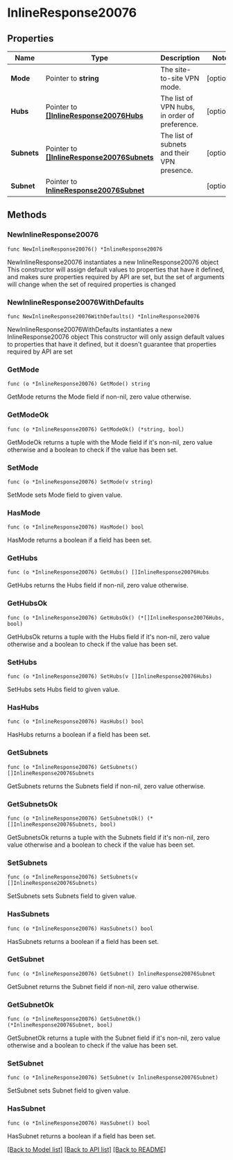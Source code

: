 # InlineResponse20076

## Properties

Name | Type | Description | Notes
------------ | ------------- | ------------- | -------------
**Mode** | Pointer to **string** | The site-to-site VPN mode. | [optional] 
**Hubs** | Pointer to [**[]InlineResponse20076Hubs**](InlineResponse20076Hubs.md) | The list of VPN hubs, in order of preference. | [optional] 
**Subnets** | Pointer to [**[]InlineResponse20076Subnets**](InlineResponse20076Subnets.md) | The list of subnets and their VPN presence. | [optional] 
**Subnet** | Pointer to [**InlineResponse20076Subnet**](InlineResponse20076Subnet.md) |  | [optional] 

## Methods

### NewInlineResponse20076

`func NewInlineResponse20076() *InlineResponse20076`

NewInlineResponse20076 instantiates a new InlineResponse20076 object
This constructor will assign default values to properties that have it defined,
and makes sure properties required by API are set, but the set of arguments
will change when the set of required properties is changed

### NewInlineResponse20076WithDefaults

`func NewInlineResponse20076WithDefaults() *InlineResponse20076`

NewInlineResponse20076WithDefaults instantiates a new InlineResponse20076 object
This constructor will only assign default values to properties that have it defined,
but it doesn't guarantee that properties required by API are set

### GetMode

`func (o *InlineResponse20076) GetMode() string`

GetMode returns the Mode field if non-nil, zero value otherwise.

### GetModeOk

`func (o *InlineResponse20076) GetModeOk() (*string, bool)`

GetModeOk returns a tuple with the Mode field if it's non-nil, zero value otherwise
and a boolean to check if the value has been set.

### SetMode

`func (o *InlineResponse20076) SetMode(v string)`

SetMode sets Mode field to given value.

### HasMode

`func (o *InlineResponse20076) HasMode() bool`

HasMode returns a boolean if a field has been set.

### GetHubs

`func (o *InlineResponse20076) GetHubs() []InlineResponse20076Hubs`

GetHubs returns the Hubs field if non-nil, zero value otherwise.

### GetHubsOk

`func (o *InlineResponse20076) GetHubsOk() (*[]InlineResponse20076Hubs, bool)`

GetHubsOk returns a tuple with the Hubs field if it's non-nil, zero value otherwise
and a boolean to check if the value has been set.

### SetHubs

`func (o *InlineResponse20076) SetHubs(v []InlineResponse20076Hubs)`

SetHubs sets Hubs field to given value.

### HasHubs

`func (o *InlineResponse20076) HasHubs() bool`

HasHubs returns a boolean if a field has been set.

### GetSubnets

`func (o *InlineResponse20076) GetSubnets() []InlineResponse20076Subnets`

GetSubnets returns the Subnets field if non-nil, zero value otherwise.

### GetSubnetsOk

`func (o *InlineResponse20076) GetSubnetsOk() (*[]InlineResponse20076Subnets, bool)`

GetSubnetsOk returns a tuple with the Subnets field if it's non-nil, zero value otherwise
and a boolean to check if the value has been set.

### SetSubnets

`func (o *InlineResponse20076) SetSubnets(v []InlineResponse20076Subnets)`

SetSubnets sets Subnets field to given value.

### HasSubnets

`func (o *InlineResponse20076) HasSubnets() bool`

HasSubnets returns a boolean if a field has been set.

### GetSubnet

`func (o *InlineResponse20076) GetSubnet() InlineResponse20076Subnet`

GetSubnet returns the Subnet field if non-nil, zero value otherwise.

### GetSubnetOk

`func (o *InlineResponse20076) GetSubnetOk() (*InlineResponse20076Subnet, bool)`

GetSubnetOk returns a tuple with the Subnet field if it's non-nil, zero value otherwise
and a boolean to check if the value has been set.

### SetSubnet

`func (o *InlineResponse20076) SetSubnet(v InlineResponse20076Subnet)`

SetSubnet sets Subnet field to given value.

### HasSubnet

`func (o *InlineResponse20076) HasSubnet() bool`

HasSubnet returns a boolean if a field has been set.


[[Back to Model list]](../README.md#documentation-for-models) [[Back to API list]](../README.md#documentation-for-api-endpoints) [[Back to README]](../README.md)


